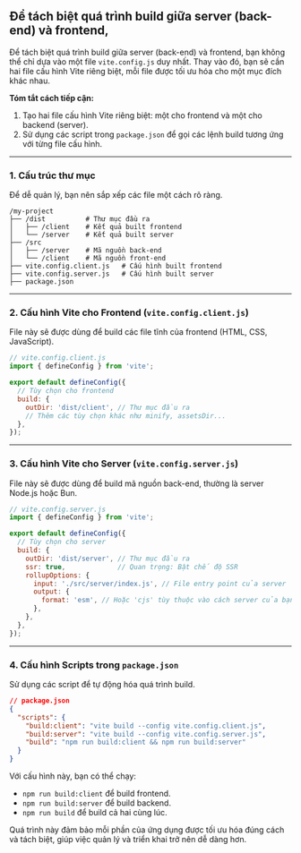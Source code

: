 ## Để tách biệt quá trình build giữa server (back-end) và frontend,
Để tách biệt quá trình build giữa server (back-end) và frontend, bạn không thể chỉ dựa vào một file `vite.config.js` duy nhất. Thay vào đó, bạn sẽ cần hai file cấu hình Vite riêng biệt, mỗi file được tối ưu hóa cho một mục đích khác nhau.

**Tóm tắt cách tiếp cận:**

1.  Tạo hai file cấu hình Vite riêng biệt: một cho frontend và một cho backend (server).
2.  Sử dụng các script trong `package.json` để gọi các lệnh build tương ứng với từng file cấu hình.

-----

### 1\. Cấu trúc thư mục

Để dễ quản lý, bạn nên sắp xếp các file một cách rõ ràng.

```
/my-project
├── /dist          # Thư mục đầu ra
│   ├── /client    # Kết quả built frontend
│   └── /server    # Kết quả built server
├── /src
│   ├── /server    # Mã nguồn back-end
│   └── /client    # Mã nguồn front-end
├── vite.config.client.js   # Cấu hình built frontend
├── vite.config.server.js   # Cấu hình built server
├── package.json
```

-----

### 2\. Cấu hình Vite cho Frontend (`vite.config.client.js`)

File này sẽ được dùng để build các file tĩnh của frontend (HTML, CSS, JavaScript).

```javascript
// vite.config.client.js
import { defineConfig } from 'vite';

export default defineConfig({
  // Tùy chọn cho frontend
  build: {
    outDir: 'dist/client', // Thư mục đầu ra
    // Thêm các tùy chọn khác như minify, assetsDir...
  },
});
```

-----

### 3\. Cấu hình Vite cho Server (`vite.config.server.js`)

File này sẽ được dùng để build mã nguồn back-end, thường là server Node.js hoặc Bun.

```javascript
// vite.config.server.js
import { defineConfig } from 'vite';

export default defineConfig({
  // Tùy chọn cho server
  build: {
    outDir: 'dist/server', // Thư mục đầu ra
    ssr: true,             // Quan trọng: Bật chế độ SSR
    rollupOptions: {
      input: './src/server/index.js', // File entry point của server
      output: {
        format: 'esm', // Hoặc 'cjs' tùy thuộc vào cách server của bạn hoạt động
      },
    },
  },
});
```

-----

### 4\. Cấu hình Scripts trong `package.json`

Sử dụng các script để tự động hóa quá trình build.

```json
// package.json
{
  "scripts": {
    "build:client": "vite build --config vite.config.client.js",
    "build:server": "vite build --config vite.config.server.js",
    "build": "npm run build:client && npm run build:server"
  }
}
```

Với cấu hình này, bạn có thể chạy:

  * `npm run build:client` để build frontend.
  * `npm run build:server` để build backend.
  * `npm run build` để build cả hai cùng lúc.

Quá trình này đảm bảo mỗi phần của ứng dụng được tối ưu hóa đúng cách và tách biệt, giúp việc quản lý và triển khai trở nên dễ dàng hơn.